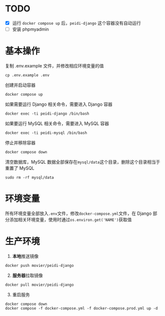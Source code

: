# TODO
- [x] 运行 `docker compose up` 后，`peidi-django` 这个容器没有自动运行
- [ ] 安装 phpmyadmin

# 基本操作
复制 .env.example 文件，并修改相应环境变量的值
```
cp .env.example .env
```
创建并启动容器
```
docker compose up
```
如果需要运行 Django 相关命令，需要进入 Django 容器
```
docker exec -ti peidi-django /bin/bash
```
如果要运行 MySQL 相关命令，需要进入 MySQL 容器
```
docker exec -ti peidi-mysql /bin/bash
```
停止并移除容器
```
docker compose down
```
清空数据库，MySQL 数据全部保存在`mysql/data`这个目录，删除这个目录相当于重置了 MySQL
```
sudo rm -rf mysql/data
```

# 环境变量
所有环境变量全部放入`.env`文件，修改`docker-compose.yml`文件，在 Django 部分添加相关环境变量，使用时通过```os.environ.get('NAME')```获取值

# 生产环境
1. **本地**推送镜像
```
docker push movier/peidi-django
```
2. **服务器**拉取镜像
```
docker pull movier/peidi-django
```
3. 重启服务
```
docker compose down
docker compose -f docker-compose.yml -f docker-compose.prod.yml up -d
```
